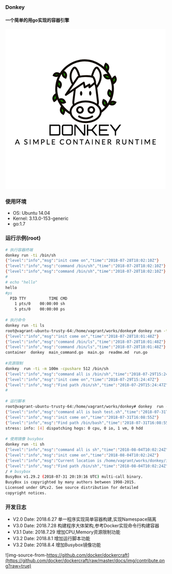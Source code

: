 ### Donkey

#### 一个简单的用go实现的容器引擎

![donkey](./img/logo.png)
### 使用环境
- OS: Ubuntu 14.04
- Kernel: 3.13.0-153-generic
- go:1.7


### 运行示例(root)
```bash
# 执行容器终端
donkey run -ti /bin/sh
{"level":"info","msg":"init come on","time":"2018-07-28T18:02:10Z"}
{"level":"info","msg":"command /bin/sh","time":"2018-07-28T18:02:10Z"}
{"level":"info","msg":"command /bin/sh","time":"2018-07-28T18:02:10Z"}
#
# echo "hello"
hello
#ps
  PID TTY          TIME CMD
    1 pts/0    00:00:00 sh
    5 pts/0    00:00:00 ps

# 执行命令
donkey run -ti ls
root@vagrant-ubuntu-trusty-64:/home/vagrant/works/donkey# donkey run -ti /bin/ls
{"level":"info","msg":"init come on","time":"2018-07-28T18:01:48Z"}
{"level":"info","msg":"command /bin/ls","time":"2018-07-28T18:01:48Z"}
{"level":"info","msg":"command /bin/ls","time":"2018-07-28T18:01:48Z"}
container  donkey  main_command.go  main.go  readme.md	run.go

#资源限制
donkey  run -ti -m 100m -cpushare 512 /bin/sh
{"level":"info","msg":"command all is /bin/sh","time":"2018-07-29T15:24:47Z"}
{"level":"info","msg":"init come on","time":"2018-07-29T15:24:47Z"}
{"level":"info","msg":"Find path /bin/sh","time":"2018-07-29T15:24:47Z"}
#

# 运行脚本
root@vagrant-ubuntu-trusty-64:/home/vagrant/works/donkey# donkey  run -ti -m 100m  bash test.sh
{"level":"info","msg":"command all is bash test.sh","time":"2018-07-31T16:08:55Z"}
{"level":"info","msg":"init come on","time":"2018-07-31T16:08:55Z"}
{"level":"info","msg":"Find path /bin/bash","time":"2018-07-31T16:08:55Z"}
stress: info: [4] dispatching hogs: 0 cpu, 0 io, 1 vm, 0 hdd

# 使用镜像 busybox
donkey run -ti sh
{"level":"info","msg":"command all is sh","time":"2018-08-04T10:02:24Z"}
{"level":"info","msg":"init come on","time":"2018-08-04T10:02:24Z"}
{"level":"info","msg":"Current location is /home/vagrant/works/donkey/images/busybox","time":"2018-08-04T10:02:24Z"}
{"level":"info","msg":"Find path /bin/sh","time":"2018-08-04T10:02:24Z"}
/ # busybox
BusyBox v1.29.2 (2018-07-31 20:19:16 UTC) multi-call binary.
BusyBox is copyrighted by many authors between 1998-2015.
Licensed under GPLv2. See source distribution for detailed
copyright notices.
```

### 开发日志
- V2.0
Date: 2018.6.27
单一程序实现简单容器构建,实现Namespace隔离
- V3.0 
Date: 2018.7.28
构建程序大体架构,参考Docker实现命令行构建容器
- V3.1
Date: 2018.7.29
增加CPU,Memory资源限制功能
- V3.2
Date: 2018.8.1
增加运行脚本功能                                                                                              
- V3.2
Date: 2018.8.4
增加Busybox镜像功能

![img-source-from-https://github.com/docker/dockercraft](https://github.com/docker/dockercraft/raw/master/docs/img/contribute.png?raw=true)